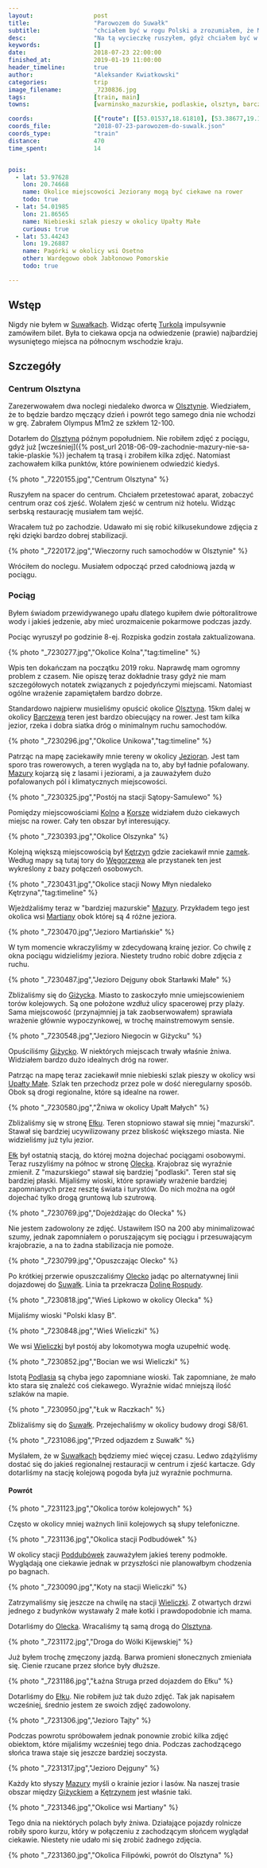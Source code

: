 ```yaml
---
layout:                 post
title:                  "Parowozem do Suwałk"
subtitle:               "chciałem być w rogu Polski a zrozumiałem, że Mazury to nie tylko lasy i jeziora, a ścieżki i pagórki"
desc:                   "Na tą wycieczkę ruszyłem, gdyż chciałem być w północno-wschodnim rogu Polski. Nie byłem pewien jak ciekawe to są tereny. W trakcie jazdy okazało się, że koniecznie będę chciał ponownie przyjechać na rower w okolice Kętrzyna."
keywords:               []
date:                   2018-07-23 22:00:00
finished_at:            2019-01-19 11:00:00
header_timeline:        true
author:                 "Aleksander Kwiatkowski"
categories:             trip
image_filename:         _7230836.jpg
tags:                   [train, main]
towns:                  [warminsko_mazurskie, podlaskie, olsztyn, barczewo, biskupiec_olsztynski, kolno, bisztynek, korsze, ketrzyn, ryn, gizycko, wydminy, stare_juchy, elk, olecko, wieliczki, raczki, suwalki]

coords:                 [{"route": [[53.01537,18.61810], [53.38677,19.14751], [53.58697,19.57735], [53.67166,19.80051], [53.78094,20.47754]], "type": "train"}, {"route": [[53.78013,20.47823], [53.94898,20.98222], [54.17707,21.12093], [54.06721,21.34615], [54.02811,21.75607], [53.93645,22.14403], [53.82717,22.35964], [53.93483,22.50383], [54.03375,22.49353], [53.98250,22.58211], [53.99583,22.78467], [54.07084,22.93779], [54.10598,22.94577]], "type": "train"}]
coords_file:            "2018-07-23-parowozem-do-suwalk.json"
coords_type:            "train"
distance:               470
time_spent:             14


pois:
  - lat: 53.97628
    lon: 20.74668
    name: Okolice miejscowości Jeziorany mogą być ciekawe na rower
    todo: true
  - lat: 54.01985
    lon: 21.86565  
    name: Niebieski szlak pieszy w okolicy Upałty Małe
    curious: true
  - lat: 53.44243
    lon: 19.26887  
    name: Pagórki w okolicy wsi Osetno
    other: Wardęgowo obok Jabłonowo Pomorskie
    todo: true

---
```


[turkol]: http://www.turkol.pl/
[wiki-ketrzyn-zamek]: https://pl.wikipedia.org/wiki/Zamek_w_K%C4%99trzynie
[wiki-upalty-male]: https://pl.wikipedia.org/wiki/Upa%C5%82ty_Ma%C5%82e
[wiki-suwalki]: https://pl.wikipedia.org/wiki/Suwa%C5%82ki
[wiki-olsztyn]: https://pl.wikipedia.org/wiki/Olsztyn
[wiki-barczewo]: https://pl.wikipedia.org/wiki/Barczewo
[wiki-jeziorany]: https://pl.wikipedia.org/wiki/Jeziorany
[wiki-mazury]: https://pl.wikipedia.org/wiki/Mazury
[wiki-kolno]: https://pl.wikipedia.org/wiki/Kolno_(wojew%C3%B3dztwo_warmi%C5%84sko-mazurskie)
[wiki-korsze]: https://pl.wikipedia.org/wiki/Korsze
[wiki-ketrzyn]: https://pl.wikipedia.org/wiki/K%C4%99trzyn
[wiki-wegorzewo]: https://pl.wikipedia.org/wiki/W%C4%99gorzewo
[wiki-martiany]: https://pl.wikipedia.org/wiki/Martiany
[wiki-gizycko]: https://pl.wikipedia.org/wiki/Gi%C5%BCycko
[wiki-elk]: https://pl.wikipedia.org/wiki/E%C5%82k
[wiki-olecko]: https://pl.wikipedia.org/wiki/Olecko
[wiki-dolina-rospudy]: https://pl.wikipedia.org/wiki/Obszar_Chronionego_Krajobrazu_Dolina_Rospudy
[wiki-wieliczki]: https://pl.wikipedia.org/wiki/Wieliczki
[wiki-podlasie]: https://pl.wikipedia.org/wiki/Podlasie
[wiki-poddubowek]: https://pl.wikipedia.org/wiki/Poddub%C3%B3wek


## Wstęp

Nigdy nie byłem w [Suwałkach][wiki-suwalki]. Widząc ofertę [Turkola][turkol]
impulsywnie zamówiłem bilet. Była to ciekawa opcja na odwiedzenie (prawie)
najbardziej wysuniętego miejsca na północnym wschodzie kraju.

## Szczegóły

### Centrum Olsztyna

Zarezerwowałem dwa noclegi niedaleko dworca w [Olsztynie][wiki-olsztyn].
Wiedziałem, że to będzie bardzo męczący dzień i powrót tego samego dnia nie wchodzi w grę.
Zabrałem Olympus M1m2 ze szkłem 12-100.

Dotarłem do [Olsztyna][wiki-olsztyn] późnym popołudniem. Nie robiłem zdjęć
z pociągu, gdyż już [wcześniej]({% post_url 2018-06-09-zachodnie-mazury-nie-sa-takie-plaskie %})
jechałem tą trasą i zrobiłem kilka zdjęć. Natomiast zachowałem kilka punktów,
które powinienem odwiedzić kiedyś.

{% photo "\_7220155.jpg","Centrum Olsztyna" %}

Ruszyłem na spacer do centrum. Chciałem przetestować aparat, zobaczyć centrum
oraz coś zjeść. Wolałem zjeść w centrum niż hotelu. Widząc serbską restaurację
musiałem tam wejść.

Wracałem tuż po zachodzie. Udawało mi się robić kilkusekundowe zdjęcia
z ręki dzięki bardzo dobrej stabilizacji.

{% photo "\_7220172.jpg","Wieczorny ruch samochodów w Olsztynie" %}

Wróciłem do noclegu. Musiałem odpocząć przed całodniową jazdą w pociągu.

### Pociąg

Byłem świadom przewidywanego upału dlatego kupiłem dwie półtoralitrowe wody
i jakieś jedzenie, aby mieć urozmaicenie pokarmowe podczas jazdy.

Pociąc wyruszył po godzinie 8-ej. Rozpiska godzin została zaktualizowana.

{% photo "\_7230277.jpg","Okolice Kolna","tag:timeline" %}

Wpis ten dokańczam na początku 2019 roku. Naprawdę mam ogromny problem z czasem.
Nie opiszę teraz dokładnie trasy gdyż nie mam szczegółowych notatek związanych
z pojedyńczymi miejscami. Natomiast ogólne wrażenie zapamiętałem bardzo dobrze.

Standardowo najpierw musieliśmy opuścić okolice [Olsztyna][wiki-olsztyn].
15km dalej w okolicy [Barczewa][wiki-barczewo] teren jest bardzo obiecujący na rower.
Jest tam kilka jezior, rzeka i dobra siatka dróg o minimalnym ruchu samochodów.

{% photo "\_7230296.jpg","Okolice Unikowa","tag:timeline" %}

Patrząc na mapę zaciekawiły mnie tereny w okolicy [Jezioran][wiki-jeziorany].
Jest tam sporo tras rowerowych, a teren wygląda na to, aby był ładnie pofalowany.
[Mazury][wiki-mazury] kojarzą się z lasami i jeziorami, a ja zauważyłem dużo
pofalowanych pól i klimatycznych miejscowości.

{% photo "\_7230325.jpg","Postój na stacji Sątopy-Samulewo" %}

Pomiędzy miejscowościami [Kolno][wiki-kolno] a [Korsze][wiki-korsze]
widziałem dużo ciekawych miejsc na rower. Cały ten obszar był interesujący.

{% photo "\_7230393.jpg","Okolice Olszynka" %}

Kolejną większą miejscowością był [Kętrzyn][wiki-ketrzyn] gdzie zaciekawił
mnie [zamek][wiki-ketrzyn-zamek]. Według mapy są tutaj tory do [Węgorzewa][wiki-wegorzewo]
ale przystanek ten jest wykreślony z bazy połączeń osobowych.

{% photo "\_7230431.jpg","Okolice stacji Nowy Młyn niedaleko Kętrzyna","tag:timeline" %}

Wjeżdżaliśmy teraz w "bardziej mazurskie" [Mazury][wiki-mazury].
Przykładem tego jest okolica wsi [Martiany][wiki-martiany] obok której są 4 różne jeziora.

{% photo "\_7230470.jpg","Jezioro Martiańskie" %}

W tym momencie wkraczyliśmy w zdecydowaną krainę jezior. Co chwilę
z okna pociągu widzieliśmy jeziora. Niestety trudno robić dobre zdjęcia
z ruchu.

{% photo "\_7230487.jpg","Jezioro Dejguny obok Starławki Małe" %}

Zbliżaliśmy się do [Giżycka][wiki-gizycko]. Miasto to zaskoczyło mnie
umiejscowieniem torów kolejowych. Są one położone wzdłuż ulicy spacerowej przy plaży.
Sama miejscowość (przynajmniej ja tak zaobserwowałem) sprawiała
wrażenie głównie wypoczynkowej, w trochę mainstremowym sensie.

{% photo "\_7230548.jpg","Jezioro Niegocin w Giżycku" %}

Opuściliśmy [Giżycko][wiki-gizycko].
W niektórych miejscach trwały właśnie żniwa. Widziałem bardzo dużo idealnych dróg
na rower.

Patrząc na mapę teraz zaciekawił mnie niebieski szlak pieszy w okolicy
wsi [Upałty Małe][wiki-upalty-male]. Szlak ten przechodz przez pole w dość
nieregularny sposób. Obok są drogi regionalne, które są idealne na rower.

{% photo "\_7230580.jpg","Żniwa w okolicy Upałt Małych" %}

Zbliżaliśmy się w stronę [Ełku][wiki-elk]. Teren stopniowo stawał się
mniej "mazurski". Stawał się bardziej ucywilizowany przez bliskość
większego miasta. Nie widzieliśmy już tylu jezior.

[Ełk][wiki-elk] był ostatnią stacją, do której można dojechać pociągami
osobowymi. Teraz ruszyliśmy na północ w stronę [Olecka][wiki-olecko].
Krajobraz się wyraźnie zmienił. Z "mazurskiego" stawał się bardziej
"podlaski". Teren stał się bardziej płaski. Mijaliśmy wioski, które
sprawiały wrażenie bardziej zapomnianych przez resztę świata i turystów.
Do nich można na ogół dojechać tylko drogą gruntową lub szutrową.

{% photo "\_7230769.jpg","Dojeżdżając do Olecka" %}

Nie jestem zadowolony ze zdjęć. Ustawiłem ISO na 200 aby minimalizować szumy, jednak
zapomniałem o poruszającym się pociągu i przesuwającym krajobrazie,
a na to żadna stabilizacja nie pomoże.

{% photo "\_7230799.jpg","Opuszczając Olecko" %}

Po krótkiej przerwie opuszczaliśmy [Olecko][wiki-olecko] jadąc po alternatywnej
linii dojazdowej do [Suwałk][wiki-suwalki]. Linia ta przekracza
[Dolinę Rospudy][wiki-dolina-rospudy].

{% photo "\_7230818.jpg","Wieś Lipkowo w okolicy Olecka" %}

Mijaliśmy wioski "Polski klasy B".

{% photo "\_7230848.jpg","Wieś Wieliczki" %}

We wsi [Wieliczki][wiki-wieliczki] był postój aby lokomotywa mogła uzupełnić
wodę.

{% photo "\_7230852.jpg","Bocian we wsi Wieliczki" %}

Istotą [Podlasia][wiki-podlasie] są chyba jego zapomniane wioski.
Tak zapomniane, że mało kto stara się znaleźć coś ciekawego. Wyraźnie
widać mniejszą ilość szlaków na mapie.

{% photo "\_7230950.jpg","Łuk w Raczkach" %}

Zbliżaliśmy się do [Suwałk][wiki-suwalki]. Przejechaliśmy w okolicy
budowy drogi S8/61.

{% photo "\_7231086.jpg","Przed odjazdem z Suwałk" %}

Myślałem, że w [Suwałkach][wiki-suwalki] będziemy mieć więcej czasu. Ledwo
zdążyliśmy dostać się do jakieś regionalnej restauracji w centrum
i zjeść kartacze.
Gdy dotarliśmy na stację kolejową pogoda była już wyraźnie pochmurna.

#### Powrót

{% photo "\_7231123.jpg","Okolica torów kolejowych" %}

Często w okolicy mniej ważnych linii kolejowych są słupy telefoniczne.

{% photo "\_7231136.jpg","Okolica stacji Podbudówek" %}

W okolicy stacji [Poddubówek][wiki-poddubowek] zauważyłem jakieś tereny podmokłe.
Wyglądają one ciekawie jednak w przyszłości nie planowałbym
chodzenia po bagnach.

{% photo "\_7230090.jpg","Koty na stacji Wieliczki" %}

Zatrzymaliśmy się jeszcze na chwilę na stacji [Wieliczki][wiki-wieliczki].
Z otwartych drzwi jednego z budynków wystawały 2 małe kotki i prawdopodobnie ich
mama.

Dotarliśmy do [Olecka][wiki-olecko]. Wracaliśmy tą samą drogą do
[Olsztyna][wiki-olsztyn].

{% photo "\_7231172.jpg","Droga do Wólki Kijewskiej" %}

Już byłem trochę zmęczony jazdą. Barwa promieni słonecznych zmieniała się.
Cienie rzucane przez słońce były dłuższe.

{% photo "\_7231186.jpg","Łaźna Struga przed dojazdem do Ełku" %}

Dotarliśmy do [Ełku][wiki-elk]. Nie robiłem już tak dużo zdjęć. Tak jak napisałem wcześniej,
średnio jestem ze swoich zdjęć zadowolony.

{% photo "\_7231306.jpg","Jezioro Tajty" %}

Podczas powrotu spróbowałem jednak ponownie zrobić kilka zdjęć obiektom,
które mijaliśmy wcześniej tego dnia. Podczas zachodzącego słońca
trawa staje się jeszcze bardziej soczysta.

{% photo "\_7231317.jpg","Jezioro Dejguny" %}

Każdy kto słyszy [Mazury][wiki-mazury] myśli o krainie jezior i lasów.
Na naszej trasie obszar między [Giżyckiem][wiki-gizycko] a
[Kętrzynem][wiki-ketrzyn] jest właśnie taki.

{% photo "\_7231346.jpg","Okolice wsi Martiany" %}

Tego dnia na niektórych polach były żniwa. Działające pojazdy rolnicze
robiły sporo kurzu, który w połączeniu z zachodzącym słońcem wyglądał
ciekawie. Niestety nie udało mi się zrobić żadnego zdjęcia.

{% photo "\_7231360.jpg","Okolica Filipówki, powrót do Olsztyna" %}
